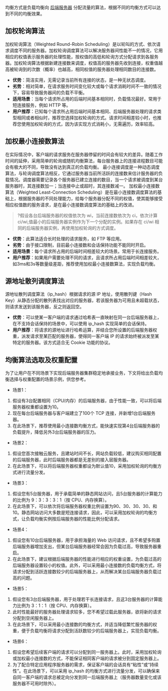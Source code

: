 均衡方式是负载均衡向 [后端服务器](https://cloud.tencent.com/document/product/214/6095) 分配流量的算法，根据不同的均衡方式可以达到不同的均衡效果。

## 加权轮询算法
加权轮询算法（Weighted Round-Robin Scheduling）是以轮叫的方式、依次请求调度不同的服务器。加权轮询调度算法可以解决服务器间性能不一的情况，它用相应的权值表示服务器的处理性能，按权值的高低和轮询方式分配请求到各服务器。加权轮询算法根据新建连接数来调度，权值高的服务器先收到连接，权重值越高被轮询到的次数（概率）也越高，相同权值的服务器处理相同数目的连接数。
- **优势**：简洁实用，无需记录当前所有连接的状态，是一种无状态调度。
- **劣势**：相对简单，在请求服务时间变化较大或每个请求消耗时间不一致的情况下，容易导致服务器间的负载不平衡。
- **适用场景**：当每个请求所占用的后端时间基本相同时，负载情况最好。常用于短连接服务，例如 HTTP 等。
- **用户推荐**：已知每个请求所占用后端时间基本相同、后端服务器处理的请求类型相同或者相似时，推荐您选择加权轮询的方式。请求时间相差较小时，也推荐您使用加权轮询的方式，因为该实现方式消耗小，无需遍历，效率较高。

## 加权最小连接数算法
在实际情况中，客户端的请求服务在服务器停留的时间会有较大的差异。随着工作时间的延伸，采用简单的轮询或随机均衡算法，每台服务器上的连接进程数目可能会有极大的不同，导致没有达到真正的负载均衡。
最小连接调度是一种动态调度算法，与轮询调度算法相反，它通过服务器当前所活跃的连接数来估计服务器的负载情况。调度器需要记录各个服务器已建立连接的数目，当一个请求被调度到某台服务器时，其连接数加一；当连接中止或超时，其连接数减一。
加权最小连接数算法（Weighted Least-Connection Scheduling）是在最小连接数调度算法的基础上，根据服务器的不同处理能力，给每个服务器分配不同的权值，使其能够接受相应权值数的服务请求，是在最小连接数调度算法的基础上的改进。
>?假设各台后端服务器的权值依次为 wi，当前连接数依次为 ci，依次计算 ci/wi,值最小的后端服务器实例作为下一个分配的实例。如果存在 ci/wi 相同的后端服务器实例，再使用加权轮询的方式调度。

- **优势**：此算法适合长时处理的请求服务，如 FTP 等应用。
- **劣势**：由于接口限制，目前最小连接数和会话保持功能不能同时开启。
- **适用场景**：每个请求所占用的后端时间相差较大的场景。常用于长连接服务。
- **用户推荐**：如果用户需要处理不同的请求，且请求所占用后端时间相差较大，如3ms和3s等数量级差距，推荐使用加权最小连接数算法，实现负载均衡。

## 源地址散列调度算法
源地址散列调度算法（ip_hash）根据请求的源 IP 地址，使用散列键（Hash Key）从静态分配的散列表找出对应的服务器，若该服务器为可用且未超载状态，则请求发送到该服务器，反之则返回空。
- **优势**：可以使某一客户端的请求通过哈希表一直映射在同一台后端服务器上，在不支持会话保持的场景中，可以使用 ip_hash 实现简单的会话保持。
- **用户推荐**：将请求的源地址进行哈希运算，并结合您所设置的后端服务器权重，派发请求至某匹配的服务器，使得同一客户端 IP 的请求始终被派发至某特定的服务器。该方式适合无 Cookie 功能的协议。

## 均衡算法选取及权重配置
为了让用户在不同场景下实现后端服务器集群稳定地承接业务，下文将给出负载均衡选择与权重配置的场景示例，供您参考。
- 场景1：
 1. 假设有3台配置相同（CPU/内存）的后端服务器，由于性能一致，可以将后端服务器权重都设置为10。
 2. 现在每台后端服务器与客户端建立了100个 TCP 连接，并新增1台后端服务器。
 3. 在此场景下，推荐使用最小连接数均衡方式，能快速实现第4台后端服务器的负载提升，降低另外3台后端服务器的压力。
- 场景2：
 1. 假设您首次接触云服务，且建站时间不长，网站负载较低，建议购买相同配置的后端服务器，此时后端服务器都是无差别的接入层服务器。
 2. 在此场景下，可以将后端服务器权重都设为默认值10，采用加权轮询的均衡方式进行流量分发。
- 场景3：
 1. 假设您有5台服务器，用于承载简单的静态网站访问，且5台服务器的计算能力的比例为 9：3：3：3：1（按 CPU、内存换算）。
 2. 在此场景下，可以依次将后端服务器权重比例设置为90、30、30、30、和10。静态网站访问大多数是短连接请求，因此，可以采用加权轮询的均衡方式，让负载均衡实例按后端服务器的性能比例分配请求。
- 场景4：
 1. 假设您有10台后端服务器，用于承担海量的 Web 访问请求，且不希望多购置后端服务器增加支出，但某台后端服务器经常会因为负载过高，导致服务器重启。
 2. 在此场景下，建议根据后端服务器的性能进行相应的权重设置，为负载过高的后端服务器设置较小的权值。此外，可以采用最小连接数的负载均衡方式，将请求分配到活跃连接数较少的后端服务器上，从而解决某台后端服务器负载过高的问题。　
- 场景5：
 1. 假设您有3台后端服务器，用于处理若干长连接请求，且这3台服务器的计算能力比例为 3：1：1（按 CPU、内存换算）。
 2. 此时性能最好的服务器处理请求较多，您不希望过载此服务器，欲将新的请求分配到空闲服务器上。
 3. 在此场景下，可以采用最小连接数的均衡方式，并适当降低繁忙服务器的权重，便于负载均衡将请求分配到活跃数较少的后端服务器上，实现负载均衡。
- 场景6：
 1. 假设您希望后续客户端的请求可以分配到同一服务器上。此时，采用加权轮询或加权最小连接数的方式，不能保证相同客户端的请求被分到固定服务器上。
 2. 为了配合特定应用程序服务器的需求，保证客户端的会话具有“粘性”或“持续性”。在此场景下，可以采用 ip_hash 的均衡方式进行流量分发，可以确保来自同一客户端的请求总被定向分发到同一后端服务器上（服务器数量变化或该服务器不可用时除外）。


